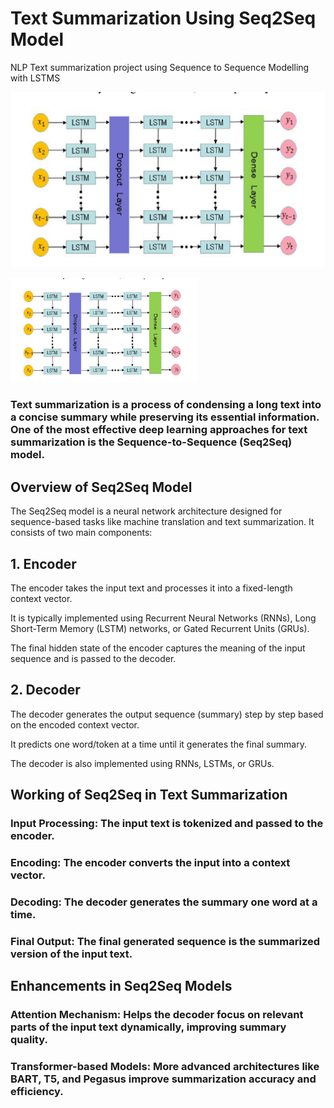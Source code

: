 # Text Summarization Using Seq2Seq Model

NLP Text summarization project using Sequence to Sequence Modelling with LSTMS 

![Seq to Seq Architecture](https://github.com/shreymukh2020/Text-summarization-project-NLP/blob/main/LSTM%20Architecture.png)


<img src="https://github.com/shreymukh2020/Text-summarization-project-NLP/blob/main/LSTM%20Architecture.png" alt="Seq to Seq Architecture" width="300"/>



### Text summarization is a process of condensing a long text into a concise summary while preserving its essential information. One of the most effective deep learning approaches for text summarization is the Sequence-to-Sequence (Seq2Seq) model.

## Overview of Seq2Seq Model

The Seq2Seq model is a neural network architecture designed for sequence-based tasks like machine translation and text summarization. It consists of two main components:

## 1. Encoder

The encoder takes the input text and processes it into a fixed-length context vector.

It is typically implemented using Recurrent Neural Networks (RNNs), Long Short-Term Memory (LSTM) networks, or Gated Recurrent Units (GRUs).

The final hidden state of the encoder captures the meaning of the input sequence and is passed to the decoder.

## 2. Decoder

The decoder generates the output sequence (summary) step by step based on the encoded context vector.

It predicts one word/token at a time until it generates the final summary.

The decoder is also implemented using RNNs, LSTMs, or GRUs.

## Working of Seq2Seq in Text Summarization

### Input Processing: The input text is tokenized and passed to the encoder.

### Encoding: The encoder converts the input into a context vector.

### Decoding: The decoder generates the summary one word at a time.

### Final Output: The final generated sequence is the summarized version of the input text.

## Enhancements in Seq2Seq Models

### Attention Mechanism: Helps the decoder focus on relevant parts of the input text dynamically, improving summary quality.

### Transformer-based Models: More advanced architectures like BART, T5, and Pegasus improve summarization accuracy and efficiency.



